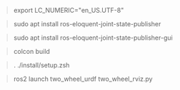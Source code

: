 
> export LC_NUMERIC="en_US.UTF-8"

> sudo apt install ros-eloquent-joint-state-publisher

> sudo apt install
ros-eloquent-joint-state-publisher-gui

> colcon build

> . ./install/setup.zsh

> ros2 launch two_wheel_urdf two_wheel_rviz.py